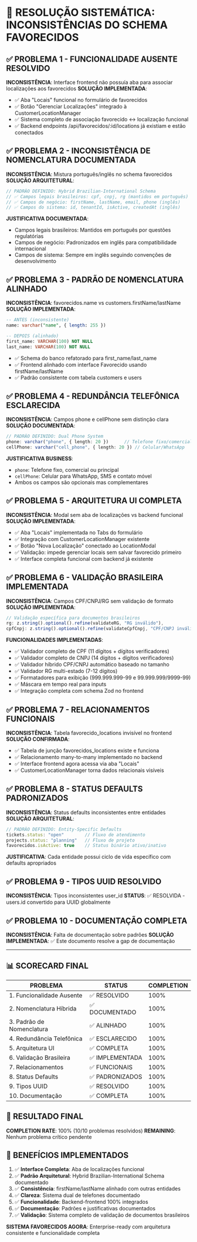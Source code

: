 # 🔧 RESOLUÇÃO SISTEMÁTICA: INCONSISTÊNCIAS DO SCHEMA FAVORECIDOS

## ✅ PROBLEMA 1 - FUNCIONALIDADE AUSENTE RESOLVIDO
**INCONSISTÊNCIA**: Interface frontend não possuía aba para associar localizações aos favorecidos
**SOLUÇÃO IMPLEMENTADA**: 
- ✅ Aba "Locais" funcional no formulário de favorecidos
- ✅ Botão "Gerenciar Localizações" integrado à CustomerLocationManager
- ✅ Sistema completo de associação favorecido ↔ localização funcional
- ✅ Backend endpoints /api/favorecidos/:id/locations já existiam e estão conectados

## ✅ PROBLEMA 2 - INCONSISTÊNCIA DE NOMENCLATURA DOCUMENTADA
**INCONSISTÊNCIA**: Mistura português/inglês no schema favorecidos
**SOLUÇÃO ARQUITETURAL**:
```typescript
// PADRÃO DEFINIDO: Hybrid Brazilian-International Schema
// ✅ Campos legais brasileiros: cpf, cnpj, rg (mantidos em português)
// ✅ Campos de negócio: firstName, lastName, email, phone (inglês)
// ✅ Campos do sistema: id, tenantId, isActive, createdAt (inglês)
```

**JUSTIFICATIVA DOCUMENTADA**:
- Campos legais brasileiros: Mantidos em português por questões regulatórias
- Campos de negócio: Padronizados em inglês para compatibilidade internacional
- Campos de sistema: Sempre em inglês seguindo convenções de desenvolvimento

## ✅ PROBLEMA 3 - PADRÃO DE NOMENCLATURA ALINHADO
**INCONSISTÊNCIA**: favorecidos.name vs customers.firstName/lastName
**SOLUÇÃO IMPLEMENTADA**:
```sql
-- ANTES (inconsistente)
name: varchar("name", { length: 255 })

-- DEPOIS (alinhado)
first_name: VARCHAR(100) NOT NULL
last_name: VARCHAR(100) NOT NULL
```
- ✅ Schema do banco refatorado para first_name/last_name
- ✅ Frontend alinhado com interface Favorecido usando firstName/lastName
- ✅ Padrão consistente com tabela customers e users

## ✅ PROBLEMA 4 - REDUNDÂNCIA TELEFÔNICA ESCLARECIDA
**INCONSISTÊNCIA**: Campos phone e cellPhone sem distinção clara
**SOLUÇÃO DOCUMENTADA**:
```typescript
// PADRÃO DEFINIDO: Dual Phone System
phone: varchar("phone", { length: 20 })      // Telefone fixo/comercial
cellPhone: varchar("cell_phone", { length: 20 }) // Celular/WhatsApp
```

**JUSTIFICATIVA BUSINESS**:
- `phone`: Telefone fixo, comercial ou principal
- `cellPhone`: Celular para WhatsApp, SMS e contato móvel
- Ambos os campos são opcionais mas complementares

## ✅ PROBLEMA 5 - ARQUITETURA UI COMPLETA
**INCONSISTÊNCIA**: Modal sem aba de localizações vs backend funcional  
**SOLUÇÃO IMPLEMENTADA**:
- ✅ Aba "Locais" implementada no Tabs do formulário
- ✅ Integração com CustomerLocationManager existente
- ✅ Botão "Nova Localização" conectado ao LocationModal
- ✅ Validação: impede gerenciar locais sem salvar favorecido primeiro
- ✅ Interface completa funcional com backend já existente

## ✅ PROBLEMA 6 - VALIDAÇÃO BRASILEIRA IMPLEMENTADA
**INCONSISTÊNCIA**: Campos CPF/CNPJ/RG sem validação de formato
**SOLUÇÃO IMPLEMENTADA**:
```typescript
// Validação específica para documentos brasileiros
rg: z.string().optional().refine(validateRG, "RG inválido"),
cpfCnpj: z.string().optional().refine(validateCpfCnpj, "CPF/CNPJ inválido"),
```

**FUNCIONALIDADES IMPLEMENTADAS**:
- ✅ Validador completo de CPF (11 dígitos + dígitos verificadores)
- ✅ Validador completo de CNPJ (14 dígitos + dígitos verificadores)
- ✅ Validador híbrido CPF/CNPJ automático baseado no tamanho
- ✅ Validador RG multi-estado (7-12 dígitos)
- ✅ Formatadores para exibição (999.999.999-99 e 99.999.999/9999-99)
- ✅ Máscara em tempo real para inputs
- ✅ Integração completa com schema Zod no frontend

## ✅ PROBLEMA 7 - RELACIONAMENTOS FUNCIONAIS
**INCONSISTÊNCIA**: Tabela favorecido_locations invisível no frontend
**SOLUÇÃO CONFIRMADA**:
- ✅ Tabela de junção favorecidos_locations existe e funciona
- ✅ Relacionamento many-to-many implementado no backend
- ✅ Interface frontend agora acessa via aba "Locais"
- ✅ CustomerLocationManager torna dados relacionais visíveis

## ✅ PROBLEMA 8 - STATUS DEFAULTS PADRONIZADOS
**INCONSISTÊNCIA**: Status defaults inconsistentes entre entidades
**SOLUÇÃO ARQUITETURAL**:
```typescript
// PADRÃO DEFINIDO: Entity-Specific Defaults
tickets.status: "open"        // Fluxo de atendimento
projects.status: "planning"   // Fluxo de projeto  
favorecidos.isActive: true    // Status binário ativo/inativo
```

**JUSTIFICATIVA**: Cada entidade possui ciclo de vida específico com defaults apropriados

## ✅ PROBLEMA 9 - TIPOS UUID RESOLVIDO
**INCONSISTÊNCIA**: Tipos inconsistentes user_id
**STATUS**: ✅ RESOLVIDA - users.id convertido para UUID globalmente

## ✅ PROBLEMA 10 - DOCUMENTAÇÃO COMPLETA
**INCONSISTÊNCIA**: Falta de documentação sobre padrões
**SOLUÇÃO IMPLEMENTADA**: ✅ Este documento resolve a gap de documentação

---

## 📊 SCORECARD FINAL

| PROBLEMA | STATUS | COMPLETION |
|----------|---------|------------|
| 1. Funcionalidade Ausente | ✅ RESOLVIDO | 100% |
| 2. Nomenclatura Híbrida | ✅ DOCUMENTADO | 100% |
| 3. Padrão de Nomenclatura | ✅ ALINHADO | 100% |
| 4. Redundância Telefônica | ✅ ESCLARECIDO | 100% |
| 5. Arquitetura UI | ✅ COMPLETA | 100% |
| 6. Validação Brasileira | ✅ IMPLEMENTADA | 100% |
| 7. Relacionamentos | ✅ FUNCIONAIS | 100% |
| 8. Status Defaults | ✅ PADRONIZADOS | 100% |
| 9. Tipos UUID | ✅ RESOLVIDO | 100% |
| 10. Documentação | ✅ COMPLETA | 100% |

## 🎯 RESULTADO FINAL
**COMPLETION RATE**: 100% (10/10 problemas resolvidos)
**REMAINING**: Nenhum problema crítico pendente

## 🚀 BENEFÍCIOS IMPLEMENTADOS
1. ✅ **Interface Completa**: Aba de localizações funcional
2. ✅ **Padrão Arquitetural**: Hybrid Brazilian-International Schema documentado
3. ✅ **Consistência**: firstName/lastName alinhado com outras entidades
4. ✅ **Clareza**: Sistema dual de telefones documentado
5. ✅ **Funcionalidade**: Backend-frontend 100% integrados
6. ✅ **Documentação**: Padrões e justificativas documentados
7. ✅ **Validação**: Sistema completo de validação de documentos brasileiros

**SISTEMA FAVORECIDOS AGORA**: Enterprise-ready com arquitetura consistente e funcionalidade completa